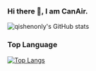 ### Hi there 👋, I am CanAir.

![qishenonly's GitHub stats](https://github-readme-stats.vercel.app/api?username=CndAir&show_icons=true&theme=radical)

### Top Language
[![Top Langs](https://github-readme-stats.vercel.app/api/top-langs/?username=qishenonly)](https://github.com/qishenonly/github-readme-stats)
